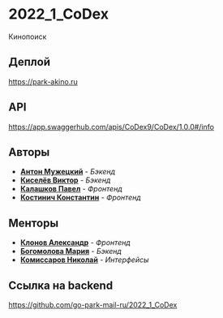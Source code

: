 # 2022_1_CoDex
Кинопоиск

## Деплой

 https://park-akino.ru

## API

https://app.swaggerhub.com/apis/CoDex9/CoDex/1.0.0#/info 

## Авторы

* [**Антон Мужецкий**](https://github.com/muzhts-anton) - *Бэкенд*
* [**Киселёв Виктор**](https://github.com/Kislv)        -  *Бэкенд*
* [**Калашков Павел**](https://github.com/kalashkovpaul) - *Фронтенд*
* [**Костинич Константин**](https://github.com/Kostich31) - *Фронтенд*

## Менторы
* [**Клонов Александр**](https://github.com/Shureks-den)      - *Фронтенд*
* [**Богомолова Мария**](https://github.com/keithzetterstrom) - *Бэкенд*
* [**Комиссаров Николай**](https://www.youtube.com/watch?v=dQw4w9WgXcQ) - *Интерфейсы*

## Ссылка на backend

https://github.com/go-park-mail-ru/2022_1_CoDex
